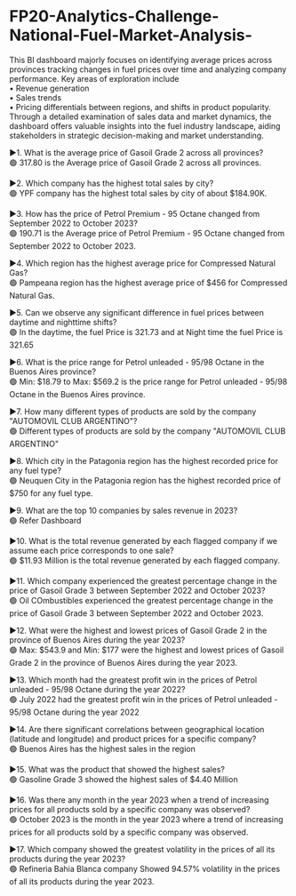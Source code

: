 # FP20-Analytics-Challenge-National-Fuel-Market-Analysis-
This BI dashboard majorly focuses on identifying average prices across provinces tracking changes in fuel prices over time and analyzing company performance.
Key areas of exploration include <br />
•	Revenue generation <br />
•	Sales trends <br />
•	Pricing differentials between regions, and shifts in product popularity. <br />
Through a detailed examination of sales data and market dynamics, the dashboard offers valuable insights into the fuel industry landscape, aiding stakeholders in strategic decision-making and market understanding.

▶️1. What is the average price of Gasoil Grade 2 across all provinces?<br />
🟢  317.80 is the Average price of Gasoil Grade 2 across all provinces.

▶️2. Which company has the highest total sales by city?<br />
🟢  YPF company has the highest total sales by city of about $184.90K. 

▶️3. How has the price of Petrol Premium - 95 Octane changed from September 2022 to October 2023?<br />
🟢  190.71 is the Average price of Petrol Premium - 95 Octane changed from September 2022 to October 2023.

▶️4. Which region has the highest average price for Compressed Natural Gas?<br />
🟢  Pampeana region has the highest average price of $456 for Compressed Natural Gas.

▶️5. Can we observe any significant difference in fuel prices between daytime and nighttime shifts?<br />
🟢  In the daytime, the fuel Price is 321.73 and at Night time the fuel Price is 321.65

▶️6. What is the price range for Petrol unleaded - 95/98 Octane in the Buenos Aires province?<br />
🟢  Min: $18.79 to Max: $569.2 is the price range for Petrol unleaded - 95/98 Octane in the Buenos Aires province.

▶️7. How many different types of products are sold by the company "AUTOMOVIL CLUB ARGENTINO"?<br />
🟢  Different types of products are sold by the company "AUTOMOVIL CLUB ARGENTINO"

▶️8. Which city in the Patagonia region has the highest recorded price for any fuel type?<br />
🟢   Neuquen City in the Patagonia region has the highest recorded price of $750 for any fuel type.

▶️9. What are the top 10 companies by sales revenue in 2023? <br />
🟢  Refer Dashboard

▶️10. What is the total revenue generated by each flagged company if we assume each price corresponds to one sale?<br />
🟢  $11.93 Million is the total revenue generated by each flagged company.

▶️11. Which company experienced the greatest percentage change in the price of Gasoil Grade 3 between September 2022 and October 2023?<br />
🟢   Oil COmbustibles experienced the greatest percentage change in the price of Gasoil Grade 3 between September 2022 and October 2023.

▶️12. What were the highest and lowest prices of Gasoil Grade 2 in the province of Buenos Aires during the year 2023?<br />
🟢  Max: $543.9 and Min: $177 were the highest and lowest prices of Gasoil Grade 2 in the province of Buenos Aires during the year 2023.

▶️13. Which month had the greatest profit win in the prices of Petrol unleaded - 95/98 Octane during the year 2022?<br />
🟢   July 2022 had the greatest profit win in the prices of Petrol unleaded - 95/98 Octane during the year 2022

▶️14. Are there significant correlations between geographical location (latitude and longitude) and product prices for a specific company?<br />
🟢  Buenos Aires has the highest sales in the region

▶️15. What was the product that showed the highest sales?<br />
🟢  Gasoline Grade 3 showed the highest sales of $4.40 Million

▶️16. Was there any month in the year 2023 when a trend of increasing prices for all products sold by a specific company was observed?<br />
🟢  October 2023 is the month in the year 2023 where a trend of increasing prices for all products sold by a specific company was observed.

▶️17. Which company showed the greatest volatility in the prices of all its products during the year 2023?<br />
🟢  Refineria Bahia Blanca company Showed 94.57% volatility in the prices of all its products during the year 2023.

